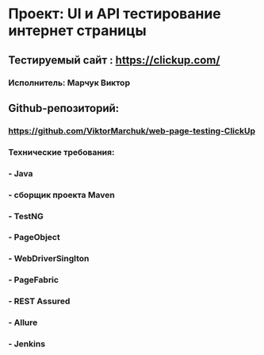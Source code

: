 # Проект:  UI и API тестирование интернет  страницы
##  Тестируемый сайт : https://clickup.com/
### Исполнитель:  Марчук Виктор
## Github-репозиторий:
### https://github.com/ViktorMarchuk/web-page-testing-ClickUp

### Технические  требования:
### - Java 
### - сборщик проекта Maven
### - TestNG
### - PageObject
### - WebDriverSinglton
### - PageFabric
### - REST Assured
### - Allure
### - Jenkins
